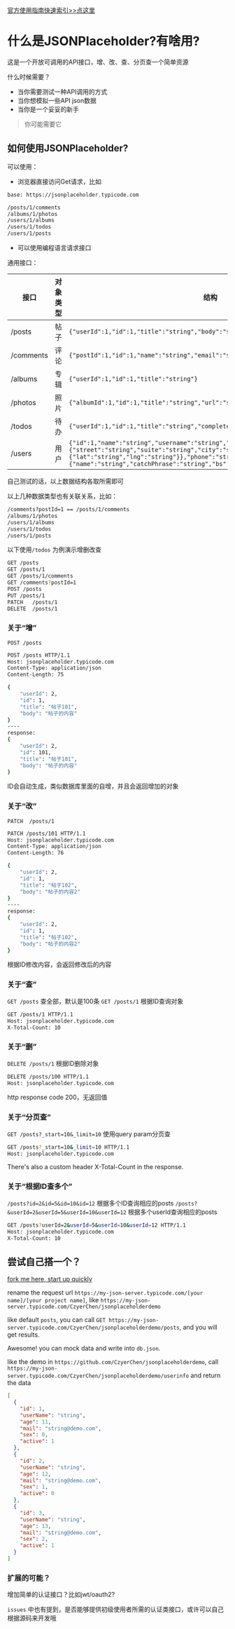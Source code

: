 [官方使用指南快速索引>>点这里](https://jsonplaceholder.typicode.com/guide/)

# 什么是JSONPlaceholder?有啥用?

这是一个开放可调用的API接口，增、改、查、分页查一个简单资源

什么时候需要？

- 当你需要测试一种API调用的方式
- 当你想模拟一些API json数据
- 当你是一个妥妥的新手

> 你可能需要它

## 如何使用JSONPlaceholder?

可以使用：

- 浏览器直接访问Get请求，比如

```bash
base: https://jsonplaceholder.typicode.com

/posts/1/comments
/albums/1/photos
/users/1/albums
/users/1/todos
/users/1/posts
```

- 可以使用编程语言请求接口

通用接口：

|接口|对象类型|结构|公共默认数据量|
|---|---|---|---|
|/posts|帖子|```{"userId":1,"id":1,"title":"string","body":"string"}```|100个|
|/comments|评论|```{"postId":1,"id":1,"name":"string","email":"string","body":"string"}```|500个|
|/albums|专辑|```{"userId":1,"id":1,"title":"string"}```|100个|
|/photos|照片|```{"albumId":1,"id":1,"title":"string","url":"string","thumbnailUrl":"string"}```|5000个|
|/todos|待办|```{"userId":1,"id":1,"title":"string","completed":false}```|200个|
|/users|用户|```{"id":1,"name":"string","username":"string","email":"string","address":{"street":"string","suite":"string","city":"string","zipcode":"string","geo":{"lat":"string","lng":"string"}},"phone":"string","website":"string","company":{"name":"string","catchPhrase":"string","bs":"string"}}```|10个|

自己测试的话，以上数据结构各取所需即可

以上几种数据类型也有关联关系，比如：

```bash
/comments?postId=1 == /posts/1/comments
/albums/1/photos
/users/1/albums
/users/1/todos
/users/1/posts
```

以下使用`/todos` 为例演示增删改查

```bash
GET	/posts
GET	/posts/1
GET	/posts/1/comments
GET	/comments?postId=1
POST /posts
PUT	/posts/1
PATCH	/posts/1
DELETE	/posts/1
```

### 关于“增”

`POST /posts`

```bash
POST /posts HTTP/1.1
Host: jsonplaceholder.typicode.com
Content-Type: application/json
Content-Length: 75

{
    "userId": 2,
    "id": 1,
    "title": "帖子101",
    "body": "帖子的内容"
}
----
response:
{
    "userId": 2,
    "id": 101,
    "title": "帖子101",
    "body": "帖子的内容"
}
```

ID会自动生成，类似数据库里面的自增，并且会返回增加的对象

### 关于“改”

`PATCH	/posts/1`

```bash
PATCH /posts/101 HTTP/1.1
Host: jsonplaceholder.typicode.com
Content-Type: application/json
Content-Length: 76

{
    "userId": 2,
    "id": 1,
    "title": "帖子102",
    "body": "帖子的内容2"
}
----
response:
{
    "userId": 2,
    "id": 1,
    "title": "帖子102",
    "body": "帖子的内容2"
}
```

根据ID修改内容，会返回修改后的内容

### 关于“查”

`GET /posts` 查全部，默认是100条
`GET /posts/1` 根据ID查询对象

```bash
GET /posts/1 HTTP/1.1
Host: jsonplaceholder.typicode.com
X-Total-Count: 10
```

### 关于“删”

`DELETE	/posts/1` 根据ID删除对象

```bash
DELETE /posts/100 HTTP/1.1
Host: jsonplaceholder.typicode.com
```

http response code 200，无返回值

### 关于“分页查”

`GET /posts?_start=10&_limit=10` 使用query param分页查

```bash
GET /posts?_start=10&_limit=10 HTTP/1.1
Host: jsonplaceholder.typicode.com
```

There's also a custom header X-Total-Count in the response.

### 关于“根据ID查多个”

`/posts?id=2&id=5&id=10&id=12` 根据多个ID查询相应的posts
`/posts?&userId=2&userId=5&userId=10&userId=12` 根据多个userId查询相应的posts

```bash
GET /posts?userId=2&userId=5&userId=10&userId=12 HTTP/1.1
Host: jsonplaceholder.typicode.com
X-Total-Count: 10
```

## 尝试自己搭一个？

[fork me here, start up quickly](https://github.com/CzyerChen/jsonplaceholderdemo)

rename the request url `https://my-json-server.typicode.com/[your name]/[your project name]`, like `https://my-json-server.typicode.com/CzyerChen/jsonplaceholderdemo`

like default `posts`, you can call `GET https://my-json-server.typicode.com/CzyerChen/jsonplaceholderdemo/posts`, and you will get results.

Awesome! you can mock data and write into `db.json`.

like the demo in `https://github.com/CzyerChen/jsonplaceholderdemo`, call `https://my-json-server.typicode.com/CzyerChen/jsonplaceholderdemo/userinfo` and return the data

```json
[
  {
    "id": 1,
    "userName": "string",
    "age": 11,
    "mail": "string@demo.com",
    "sex": 0,
    "active": 1
  },
  {
    "id": 2,
    "userName": "string",
    "age": 12,
    "mail": "string@demo.com",
    "sex": 1,
    "active": 0
  },
  {
    "id": 3,
    "userName": "string",
    "age": 13,
    "mail": "string@demo.com",
    "sex": 2,
    "active": 1
  }
]
```

### 扩展的可能？

增加简单的认证接口？比如jwt/oauth2?

`issues` 中也有提到，是否能够提供初级使用者所需的认证类接口，或许可以自己根据源码来开发哦